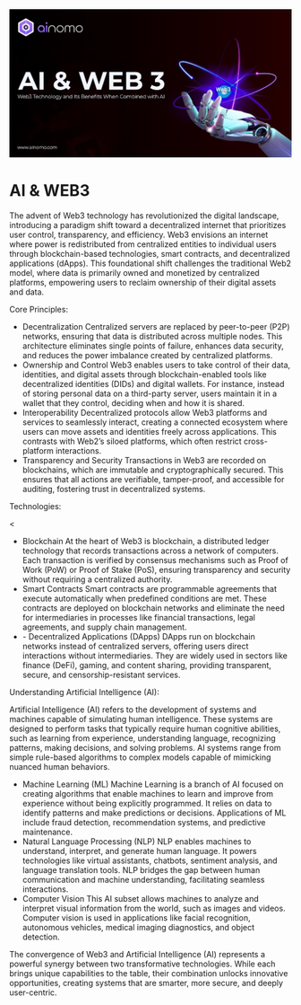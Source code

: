 <img src="https://github.com/ainomodatalab/news/blob/a2cd93f0d3149c76c7253cdfaca91390e65c4d19/04.12.2024/image.png" alt="image">
<br>
<h1>AI & WEB3</h1>
<p>The advent of Web3 technology has revolutionized the digital landscape, introducing a paradigm shift toward a decentralized internet that prioritizes user control, transparency, and efficiency. Web3 envisions an internet where power is redistributed from centralized entities to individual users through blockchain-based technologies, smart contracts, and decentralized applications (dApps). This foundational shift challenges the traditional Web2 model, where data is primarily owned and monetized by centralized platforms, empowering users to reclaim ownership of their digital assets and data.
</p>
<p>Core Principles:
</p>
<ul>
<li>Decentralization Centralized servers are replaced by peer-to-peer (P2P) networks, ensuring that data is distributed across multiple nodes. This architecture eliminates single points of failure, enhances data security, and reduces the power imbalance created by centralized platforms.
</li>
<li>Ownership and Control Web3 enables users to take control of their data, identities, and digital assets through blockchain-enabled tools like decentralized identities (DIDs) and digital wallets. For instance, instead of storing personal data on a third-party server, users maintain it in a wallet that they control, deciding when and how it is shared.
</li>
<li>Interoperability Decentralized protocols allow Web3 platforms and services to seamlessly interact, creating a connected ecosystem where users can move assets and identities freely across applications. This contrasts with Web2’s siloed platforms, which often restrict cross-platform interactions.
</li>
<li>Transparency and Security Transactions in Web3 are recorded on blockchains, which are immutable and cryptographically secured. This ensures that all actions are verifiable, tamper-proof, and accessible for auditing, fostering trust in decentralized systems.
</li>
</ul>
<p>Technologies:
</p>
<<ul>
<li>Blockchain At the heart of Web3 is blockchain, a distributed ledger technology that records transactions across a network of computers. Each transaction is verified by consensus mechanisms such as Proof of Work (PoW) or Proof of Stake (PoS), ensuring transparency and security without requiring a centralized authority.
</li>
<li>Smart Contracts Smart contracts are programmable agreements that execute automatically when predefined conditions are met. These contracts are deployed on blockchain networks and eliminate the need for intermediaries in processes like financial transactions, legal agreements, and supply chain management.
</li>
<li>- Decentralized Applications (DApps) DApps run on blockchain networks instead of centralized servers, offering users direct interactions without intermediaries. They are widely used in sectors like finance (DeFi), gaming, and content sharing, providing transparent, secure, and censorship-resistant services.
</li>
</ul>
<p>Understanding Artificial Intelligence (AI):
</p>
<p>Artificial Intelligence (AI) refers to the development of systems and machines capable of simulating human intelligence. These systems are designed to perform tasks that typically require human cognitive abilities, such as learning from experience, understanding language, recognizing patterns, making decisions, and solving problems. AI systems range from simple rule-based algorithms to complex models capable of mimicking nuanced human behaviors.
</p>
<ul>
<li>Machine Learning (ML) Machine Learning is a branch of AI focused on creating algorithms that enable machines to learn and improve from experience without being explicitly programmed. It relies on data to identify patterns and make predictions or decisions. Applications of ML include fraud detection, recommendation systems, and predictive maintenance.
</li>
<li>Natural Language Processing (NLP) NLP enables machines to understand, interpret, and generate human language. It powers technologies like virtual assistants, chatbots, sentiment analysis, and language translation tools. NLP bridges the gap between human communication and machine understanding, facilitating seamless interactions.
</li>
<li>Computer Vision This AI subset allows machines to analyze and interpret visual information from the world, such as images and videos. Computer vision is used in applications like facial recognition, autonomous vehicles, medical imaging diagnostics, and object detection.
</li>
</ul>
<p>The convergence of Web3 and Artificial Intelligence (AI) represents a powerful synergy between two transformative technologies. While each brings unique capabilities to the table, their combination unlocks innovative opportunities, creating systems that are smarter, more secure, and deeply user-centric.</p>





